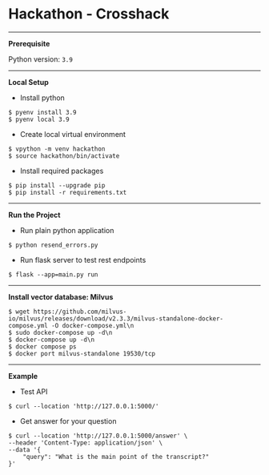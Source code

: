 # Hackathon - Crosshack
-------

<b> Prerequisite </b>

Python version: `3.9`

-------

<b> Local Setup </b>

- Install python 

```commandline
$ pyenv install 3.9
$ pyenv local 3.9
```

- Create local virtual environment

```commandline
$ vpython -m venv hackathon 
$ source hackathon/bin/activate
```

- Install required packages

```commandline
$ pip install --upgrade pip
$ pip install -r requirements.txt
```
-------

<b> Run the Project </b>

- Run plain python application
```commandline
$ python resend_errors.py
```

- Run flask server to test rest endpoints
```commandline
$ flask --app=main.py run
```
-------

<b> Install vector database: Milvus </b>

```commandline
$ wget https://github.com/milvus-io/milvus/releases/download/v2.3.3/milvus-standalone-docker-compose.yml -O docker-compose.yml\n
$ sudo docker-compose up -d\n
$ docker-compose up -d\n
$ docker compose ps
$ docker port milvus-standalone 19530/tcp
```
-------

<b> Example </b>

- Test API
```commandline
$ curl --location 'http://127.0.0.1:5000/'
```

- Get answer for your question 
```commandline
$ curl --location 'http://127.0.0.1:5000/answer' \
--header 'Content-Type: application/json' \
--data '{
    "query": "What is the main point of the transcript?"
}'
```
